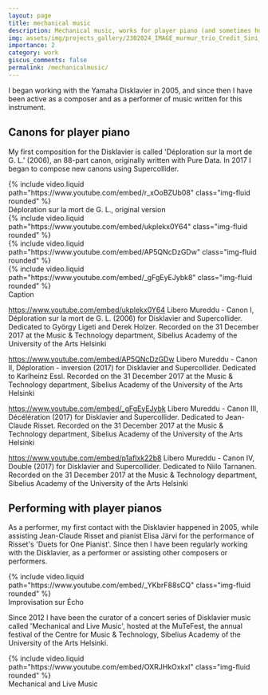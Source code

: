 ```yaml
---
layout: page
title: mechanical music
description: Mechanical music, works for player piano (and sometimes human performers)
img: assets/img/projects_gallery/2302024_IMAGE_murmur_trio_Credit_Sini_Makinen_001_700x700.jpeg
importance: 2
category: work
giscus_comments: false
permalink: /mechanicalmusic/
---
```

I began working with the Yamaha Disklavier in 2005, and since then I have been active as a composer and as a performer of music written for this instrument.

## Canons for player piano

My first composition for the Disklavier is called 'Déploration sur la mort de G. L.' (2006), an 88-part canon, originally written with Pure Data. In 2017 I began to compose new canons using Supercollider.


<div class="row">
    <div class="col-sm mt-3 mt-md-0">
        {% include video.liquid path="https://www.youtube.com/embed/r_xOoBZUb08" class="img-fluid rounded" %}
    </div>
</div>
<div class="caption">
   Déploration sur la mort de G. L., original version
</div>

<div class="row">
    <div class="col-sm mt-3 mt-md-0">
        {% include video.liquid path="https://www.youtube.com/embed/ukplekx0Y64" class="img-fluid rounded" %}
    </div>
    <div class="col-sm mt-3 mt-md-0">
        {% include video.liquid path="https://www.youtube.com/embed/AP5QNcDzGDw" class="img-fluid rounded" %}
    </div>
    <div class="col-sm mt-3 mt-md-0">
        {% include video.liquid path="https://www.youtube.com/embed/_gFgEyEJybk8" class="img-fluid rounded" %}
    </div>
</div>
<div class="caption">
    Caption
</div>


https://www.youtube.com/embed/ukplekx0Y64
Libero Mureddu - Canon I, Déploration sur la mort de G. L. (2006) for Disklavier and Supercollider.
Dedicated to György Ligeti and Derek Holzer.
Recorded on the 31 December 2017 at the Music & Technology department,  Sibelius Academy of the University of the Arts Helsinki


https://www.youtube.com/embed/AP5QNcDzGDw
Libero Mureddu - Canon II, Déploration - inversion (2017) for Disklavier and Supercollider.
Dedicated to Karlheinz Essl.
Recorded on the 31 December 2017 at the Music & Technology department,  Sibelius Academy of the University of the Arts Helsinki


https://www.youtube.com/embed/_gFgEyEJybk
Libero Mureddu - Canon III, Décélération (2017) for Disklavier and Supercollider.
Dedicated to Jean-Claude Risset.
Recorded on the 31 December 2017 at the Music & Technology department,  Sibelius Academy of the University of the Arts Helsinki



https://www.youtube.com/embed/p1aflxk22b8
Libero Mureddu - Canon IV, Double (2017) for Disklavier and Supercollider.
Dedicated to Niilo Tarnanen.
Recorded on the 31 December 2017 at the Music & Technology department,  Sibelius Academy of the University of the Arts Helsinki


## Performing with player pianos
As a performer, my first contact with the Disklavier happened in 2005, while assisting Jean-Claude Risset and pianist Elisa Järvi for the performance of Risset's 'Duets for One Pianist'. Since then I have been regularly working with the Disklavier, as a performer or assisting other composers or performers.

<div class="row">
    <div class="col-sm mt-3 mt-md-0">
        {% include video.liquid path="https://www.youtube.com/embed/_YKbrF88sCQ" class="img-fluid rounded" %}
    </div>
</div>
<div class="caption">
   Improvisation sur Écho
</div>


Since 2012 I have been the curator of a concert series of Disklavier music called 'Mechanical and Live Music', hosted at the MuTeFest, the annual festival of the Centre for Music & Technology, Sibelius Academy of the University of the Arts Helsinki.


<div class="row">
    <div class="col-sm mt-3 mt-md-0">
        {% include video.liquid path="https://www.youtube.com/embed/OXRJHkOxkxI" class="img-fluid rounded" %}
    </div>
</div>
<div class="caption">
   Mechanical and Live Music
</div>

